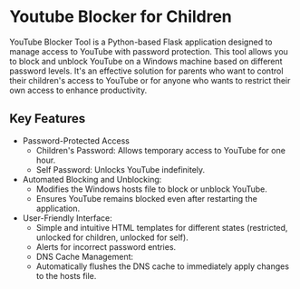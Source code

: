 # Youtube Blocker for Children
YouTube Blocker Tool is a Python-based Flask application designed to manage access to YouTube with password protection. This tool allows you to block and unblock YouTube on a Windows machine based on different password levels. It's an effective solution for parents who want to control their children's access to YouTube or for anyone who wants to restrict their own access to enhance productivity.

## Key Features
- Password-Protected Access
  - Children's Password: Allows temporary access to YouTube for one hour.
  - Self Password: Unlocks YouTube indefinitely.
- Automated Blocking and Unblocking:
  - Modifies the Windows hosts file to block or unblock YouTube.
  - Ensures YouTube remains blocked even after restarting the application.
- User-Friendly Interface:
  - Simple and intuitive HTML templates for different states (restricted, unlocked for children, unlocked for self).
  - Alerts for incorrect password entries.
  - DNS Cache Management:
  - Automatically flushes the DNS cache to immediately apply changes to the hosts file.
